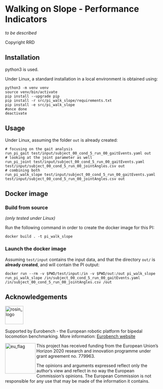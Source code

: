 # Walking on Slope - Performance Indicators

_to be described_

Copyright RRD

## Installation

python3 is used.

Under Linux, a standard installation in a local environment is obtained using:

```term
python3 -m venv venv
source venv/bin/activate
pip install --upgrade pip
pip install -r src/pi_walk_slope/requirements.txt
pip install -e src/pi_walk_slope
#once done
deactivate
```

## Usage

Under Linux, assuming the folder `out` is already created:

```term
# focusing on the gait analysis
run_pi_gait test/input/subject_00_cond_5_run_00_gaitEvents.yaml out
# looking at the joint parameter as well
run_pi_joint test/input/subject_00_cond_5_run_00_gaitEvents.yaml test/input/subject_00_cond_5_run_00_jointAngles.csv out
# combining both
run_pi_walk_slope test/input/subject_00_cond_5_run_00_gaitEvents.yaml test/input/subject_00_cond_5_run_00_jointAngles.csv out
```

## Docker image

### Build from source

_(only tested under Linux)_

Run the following command in order to create the docker image for this PI:

```console
docker build . -t pi_walk_slope
```
### Launch the docker image

Assuming `test/input` contains the input data, and that the directory `out/` is **already created**, and will contain the PI output:

```shell
docker run --rm -v $PWD/test/input:/in -v $PWD/out:/out pi_walk_slope run_pi_walk_slope /in/subject_00_cond_5_run_00_gaitEvents.yaml /in/subject_00_cond_5_run_00_jointAngles.csv /out
```

## Acknowledgements

<a href="http://eurobench2020.eu">
  <img src="http://eurobench2020.eu/wp-content/uploads/2018/06/cropped-logoweb.png"
       alt="rosin_logo" height="60" >
</a>

Supported by Eurobench - the European robotic platform for bipedal locomotion benchmarking.
More information: [Eurobench website][eurobench_website]

<img src="http://eurobench2020.eu/wp-content/uploads/2018/02/euflag.png"
     alt="eu_flag" width="100" align="left" >

This project has received funding from the European Union’s Horizon 2020
research and innovation programme under grant agreement no. 779963.

The opinions and arguments expressed reflect only the author‘s view and
reflect in no way the European Commission‘s opinions.
The European Commission is not responsible for any use that may be made
of the information it contains.

[eurobench_logo]: http://eurobench2020.eu/wp-content/uploads/2018/06/cropped-logoweb.png
[eurobench_website]: http://eurobench2020.eu "Go to website"
